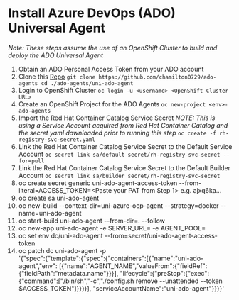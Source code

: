 # Install Azure DevOps (ADO) Universal Agent
_Note: These steps assume the use of an OpenShift Cluster to build and deploy the ADO Universal Agent_

1. Obtain an ADO Personal Access Token from your ADO account
2. Clone this [Repo](https://github.com/chamilton0729/ado-agents)
   ``` git clone https://github.com/chamilton0729/ado-agents cd ./ado-agents/uni-ado-agent ```
3. Login to OpenShift Cluster
`oc login -u <username> <OpenShift Cluster URL>`
4. Create an OpenShift Project for the ADO Agents
`oc new-project <env>-ado-agents`
5. Import the Red Hat Container Catalog Service Secret
_NOTE:  This is using a Service Account acquired from Red Hat Container Catalog and the secret yaml downloaded prior to running this step_
`oc create -f rh-registry-svc-secret.yaml`
6. Link the Red Hat Container Catalog Service Secret to the Default Service Account
`oc secret link sa/default secret/rh-registry-svc-secret --for=pull`
7. Link the Red Hat Container Catalog Service Secret to the Default Builder Account 
`oc secret link sa/builder secret/rh-registry-svc-secret`
8. oc create secret generic uni-ado-agent-access-token --from-literal=ACCESS_TOKEN=<Paste your PAT from Step 1>
    e.g. ajxq6ka...
9. oc create sa uni-ado-agent
10. oc new-build <URL to GIT> --context-dir=uni-azure-ocp-agent --strategy=docker --name=uni-ado-agent
11. oc start-build uni-ado-agent --from-dir=. --follow
12. oc new-app uni-ado-agent -e SERVER_URL=<ADO Org URL> -e AGENT_POOL=<ADO Pool Name>
13. oc set env dc/uni-ado-agent --from=secret/uni-ado-agent-access-token
14. oc patch dc uni-ado-agent -p \
    '{"spec":{"template":{"spec":{"containers":[{"name":"uni-ado-agent","env":
    [{"name":"AGENT_NAME","valueFrom":{"fieldRef":{"fieldPath":"metadata.name"}}}],
    "lifecycle":{"preStop":{"exec":{"command":["/bin/sh","-c","./config.sh remove --unattended --token $ACCESS_TOKEN"]}}}}],
    "serviceAccountName":"uni-ado-agent"}}}}'

